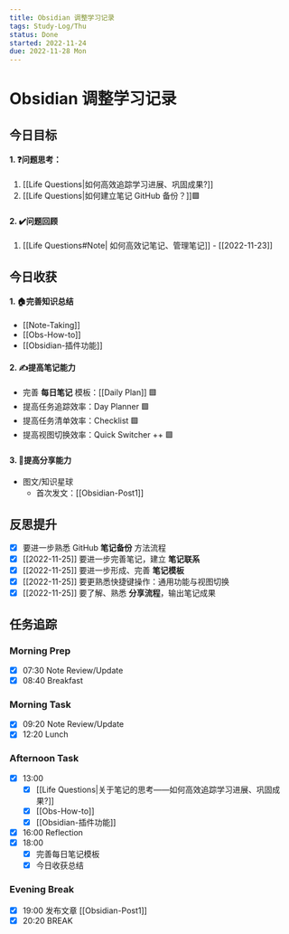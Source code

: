```yaml
---
title: Obsidian 调整学习记录
tags: Study-Log/Thu
status: Done
started: 2022-11-24
due: 2022-11-28 Mon
---
```

# Obsidian 调整学习记录
## 今日目标
#### 1. ❓问题思考：
1. [[Life Questions|如何高效追踪学习进展、巩固成果?]] 
2. [[Life Questions|如何建立笔记 GitHub 备份？]]🟩
#### 2. ✔️问题回顾
1. [[Life Questions#Note| 如何高效记笔记、管理笔记]] - [[2022-11-23]]
## 今日收获
#### 1. 🏠完善知识总结
- [[Note-Taking]]
- [[Obs-How-to]]
- [[Obsidian-插件功能]]
#### 2. ✍️提高笔记能力
- 完善 **每日笔记** 模板：[[Daily Plan]] 🟩
- 提高任务追踪效率：Day Planner 🟩
- 提高任务清单效率：Checklist 🟩
- 提高视图切换效率：Quick Switcher ++ 🟩
#### 3. 👯提高分享能力
- 图文/知识星球 
	- 首次发文：[[Obsidian-Post1]]
## 反思提升 
- [x] 要进一步熟悉 GitHub **笔记备份** 方法流程 
- [x] [[2022-11-25]] 要进一步完善笔记，建立 **笔记联系**
- [x] [[2022-11-25]] 要进一步形成、完善 **笔记模板** 
- [x] [[2022-11-25]] 要更熟悉快捷键操作：通用功能与视图切换 
- [x] [[2022-11-25]] 要了解、熟悉 **分享流程**，输出笔记成果 
## 任务追踪
### Morning Prep
- [x] 07:30 Note Review/Update
- [x] 08:40 Breakfast
### Morning Task
- [x] 09:20 Note Review/Update
- [x] 12:20 Lunch
### Afternoon Task
- [x] 13:00 
	- [x] [[Life Questions|关于笔记的思考——如何高效追踪学习进展、巩固成果?]]
	- [x] [[Obs-How-to]]
	- [x] [[Obsidian-插件功能]]
- [x] 16:00 Reflection
- [x] 18:00 
	- [x] 完善每日笔记模板
	- [x] 今日收获总结
### Evening Break
- [x] 19:00 发布文章 [[Obsidian-Post1]]
- [x] 20:20 BREAK
